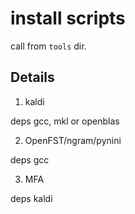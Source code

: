# install scripts
call from `tools` dir.

## Details
1. kaldi

deps gcc, mkl or openblas

2. OpenFST/ngram/pynini

deps gcc

3. MFA

deps kaldi
